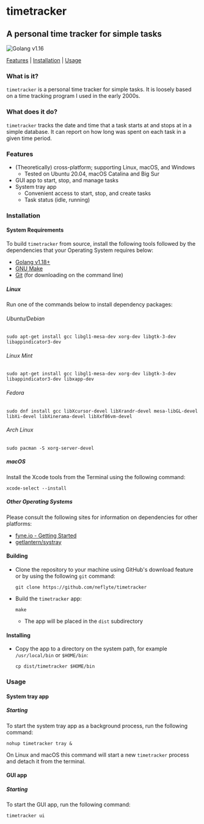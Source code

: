 # timetracker
A personal time tracker for simple tasks
-

![Golang v1.16](https://img.shields.io/badge/Golang-v1.16-blue?style=for-the-badge&logo=go&color=00add8&link=https://golang.org)

[Features](#features) | [Installation](#installation) | [Usage](#usage)

### What is it?

`timetracker` is a personal time tracker for simple tasks. It is loosely based on a time tracking program I used in the early 2000s.

### What does it do?

`timetracker` tracks the date and time that a task starts at and stops at in a simple database. It can report on how long was spent on each task in a given time period.

### Features

- (Theoretically) cross-platform; supporting Linux, macOS, and Windows
  - Tested on Ubuntu 20.04, macOS Catalina and Big Sur
- GUI app to start, stop, and manage tasks
- System tray app
  - Convenient access to start, stop, and create tasks
  - Task status (idle, running)

### Installation

#### System Requirements

To build `timetracker` from source, install the following tools followed by the dependencies that your Operating System requires below:

- [Golang v1.18+](https://golang.org)
- [GNU Make](https://www.gnu.org/software/make/)
- [Git](https://git-scm.com/) (for downloading on the command line)

##### Linux

Run one of the commands below to install dependency packages:

###### Ubuntu/Debian

`sudo apt-get install gcc libgl1-mesa-dev xorg-dev libgtk-3-dev libappindicator3-dev`

###### Linux Mint

`sudo apt-get install gcc libgl1-mesa-dev xorg-dev libgtk-3-dev libappindicator3-dev libxapp-dev`

###### Fedora

`sudo dnf install gcc libXcursor-devel libXrandr-devel mesa-libGL-devel libXi-devel libXinerama-devel libXxf86vm-devel`

###### Arch Linux

`sudo pacman -S xorg-server-devel`

##### macOS

Install the Xcode tools from the Terminal using the following command:

`xcode-select --install`

##### Other Operating Systems

Please consult the following sites for information on dependencies for other platforms:

- [fyne.io - Getting Started](https://developer.fyne.io/started/)
- [getlantern/systray](https://github.com/getlantern/systray)

#### Building

- Clone the repository to your machine using GitHub's download feature or by using the following `git` command:

  `git clone https://github.com/neflyte/timetracker`

- Build the `timetracker` app:

  `make`

  - The app will be placed in the `dist` subdirectory

#### Installing
- Copy the app to a directory on the system path, for example `/usr/local/bin` or `$HOME/bin`:

  `cp dist/timetracker $HOME/bin`

### Usage

#### System tray app

##### Starting

To start the system tray app as a background process, run the following command:

`nohup timetracker tray &`

On Linux and macOS this command will start a new `timetracker` process and detach it from the terminal.

#### GUI app

##### Starting

To start the GUI app, run the following command:

`timetracker ui`

